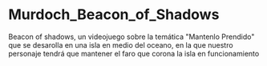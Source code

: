 # Murdoch_Beacon_of_Shadows
Beacon of shadows, un  videojuego sobre la temática "Mantenlo Prendido" que se desarolla en una isla en medio del oceano, en la que nuestro personaje tendrá que mantener el faro que corona la isla en funcionamiento
